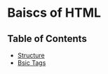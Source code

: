# Baiscs of HTML

## Table of Contents

- [Structure](./Structure.md)
- [Bsic Tags](/Day%201:%20Basics%20Of%20HTML/All%20bsic%20tag.md)
  